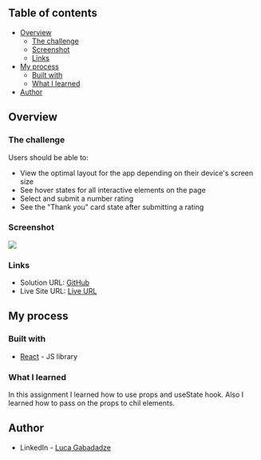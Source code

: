 ## Table of contents

- [Overview](#overview)
  - [The challenge](#the-challenge)
  - [Screenshot](#screenshot)
  - [Links](#links)
- [My process](#my-process)
  - [Built with](#built-with)
  - [What I learned](#what-i-learned)
- [Author](#author)


## Overview

### The challenge

Users should be able to:

- View the optimal layout for the app depending on their device's screen size
- See hover states for all interactive elements on the page
- Select and submit a number rating
- See the "Thank you" card state after submitting a rating

### Screenshot

![](./images/screenshot.png)


### Links

- Solution URL: [GitHub](https://github.com/gabadadzeluca/interactive-rating-component)
- Live Site URL: [Live URL]()

## My process

### Built with

- [React](https://reactjs.org/) - JS library

### What I learned

In this assignment I learned how to use props and useState hook. Also I learned how to pass on the props to chil elements.

## Author

- LinkedIn - [Luca Gabadadze](https://www.linkedin.com/in/luca-gabadadze-6068b324a/)

